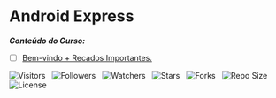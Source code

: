 <!-- Título -->
# Android Express

***Conteúdo do Curso:***

* [ ] [Bem-vindo + Recados Importantes.](https://github.com/Devsgeeknerd/mod-bem-vin-rec-imp-and-exp-and-dev)

![Visitors](https://api.visitorbadge.io/api/visitors?path=Devsgeeknerd%2Fcur-and-exp-and-dev&label=Visitantes&labelColor=%23f9e64f&countColor=%23008000&style=plastic "Total de Visitas")
&nbsp;
![Followers](https://img.shields.io/github/followers/Devsgeeknerd?style=p&label=Seguidores&labelColor=f9e64f&color=008000 "Total de Seguidores")
&nbsp;
![Watchers](https://img.shields.io/github/watchers/Devsgeeknerd/cur-and-exp-and-dev?style=p&label=Observadores&labelColor=f9e64f&color=008000 "Total de Observadores")
&nbsp;
![Stars](https://img.shields.io/github/stars/Devsgeeknerd/cur-and-exp-and-dev?style=p&label=Estrelas&labelColor=f9e64f&color=008000 "Total de Estrelas")
&nbsp;
![Forks](https://img.shields.io/github/forks/Devsgeeknerd/cur-and-exp-and-dev?style=p&label=Bifurcações&labelColor=f9e64f&color=008000 "Total de Bifurcações")
&nbsp;
![Repo Size](https://img.shields.io/github/repo-size/Devsgeeknerd/cur-and-exp-and-dev?style=p&label=Tamanho&labelColor=f9e64f&color=008000 "Tamanho do Repositório")
&nbsp;
![License](https://img.shields.io/github/license/Devsgeeknerd/cur-and-exp-and-dev?style=p&label=Licença&labelColor=f9e64f&color=008000 "Licença do Repositório")
